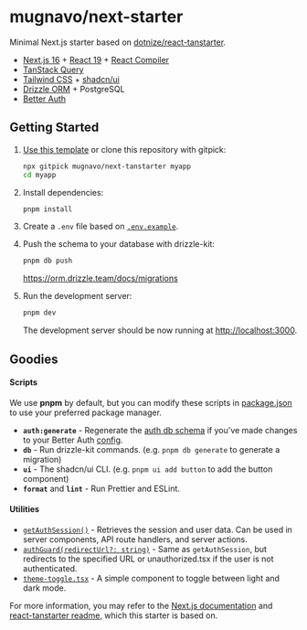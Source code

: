 # mugnavo/next-starter

Minimal Next.js starter based on [dotnize/react-tanstarter](https://github.com/dotnize/react-tanstarter).

- [Next.js 16](https://nextjs.org/) + [React 19](https://react.dev/) + [React Compiler](https://react.dev/learn/react-compiler)
- [TanStack Query](https://tanstack.com/query/latest)
- [Tailwind CSS](https://tailwindcss.com/) + [shadcn/ui](https://ui.shadcn.com/)
- [Drizzle ORM](https://orm.drizzle.team/) + PostgreSQL
- [Better Auth](https://www.better-auth.com/)

## Getting Started

1. [Use this template](https://github.com/new?template_name=next-starter&template_owner=mugnavo) or clone this repository with gitpick:

   ```bash
   npx gitpick mugnavo/next-tanstarter myapp
   cd myapp
   ```

2. Install dependencies:

   ```bash
   pnpm install
   ```

3. Create a `.env` file based on [`.env.example`](./.env.example).

4. Push the schema to your database with drizzle-kit:

   ```bash
   pnpm db push
   ```

   https://orm.drizzle.team/docs/migrations

5. Run the development server:

   ```bash
   pnpm dev
   ```

   The development server should be now running at [http://localhost:3000](http://localhost:3000).

## Goodies

#### Scripts

We use **pnpm** by default, but you can modify these scripts in [package.json](./package.json) to use your preferred package manager.

- **`auth:generate`** - Regenerate the [auth db schema](./src/lib/db/schema/auth.schema.ts) if you've made changes to your Better Auth [config](./src/lib/auth/auth.ts).
- **`db`** - Run drizzle-kit commands. (e.g. `pnpm db generate` to generate a migration)
- **`ui`** - The shadcn/ui CLI. (e.g. `pnpm ui add button` to add the button component)
- **`format`** and **`lint`** - Run Prettier and ESLint.

#### Utilities

- [`getAuthSession()`](./src/lib/auth/auth.ts#L50) - Retrieves the session and user data. Can be used in server components, API route handlers, and server actions.
- [`authGuard(redirectUrl?: string)`](./src/lib/auth/auth.ts#L65) - Same as `getAuthSession`, but redirects to the specified URL or unauthorized.tsx if the user is not authenticated.
- [`theme-toggle.tsx`](./src/components/theme-toggle.tsx) - A simple component to toggle between light and dark mode.

For more information, you may refer to the [Next.js documentation](https://nextjs.org/docs) and [react-tanstarter readme](https://github.com/dotnize/react-tanstarter/blob/main/README.md), which this starter is based on.
